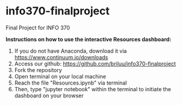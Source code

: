 # info370-finalproject
Final Project for INFO 370

**Instructions on how to use the interactive Resources dashboard:**

1. If you do not have Anaconda, download it via https://www.continuum.io/downloads
2. Access our github: https://github.com/briluu/info370-finalproject
3. Fork the repository
4. Open terminal on your local machine
5. Reach the file "Resources.ipynb" via terminal
6. Then, type "jupyter notebook" within the terminal to initiate the dashboard on your browser
